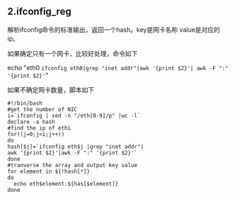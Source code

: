 ## 2.ifconfig_reg ##

解析ifconfig命令的标准输出，返回一个hash。key是网卡名称 value是对应的ip。

如果确定只有一个网卡，比较好处理，命令如下

echo "eth0 `ifconfig eth0|grep "inet addr"|awk '{print $2}'| awk -F ":" '{print $2}'`" 

如果不确定网卡数量，脚本如下

    #!/bin/bash
	#get the number of NIC
    i=`ifconfig | sed -n "/eth[0-9]/p" |wc -l`
	declare -a hash
	#find the ip of ethi
	for((j=0;j<i;j++))
	do
	hash[$j]=`ifconfig eth$j |grep "inet addr"|   
	awk '{print $2}'|awk -F ":" '{print $2}'`
	done 
	#tranverse the array and output key value
	for element in ${!hash[*]}
	do
	  echo eth$element:${has[$element]}
	done 



